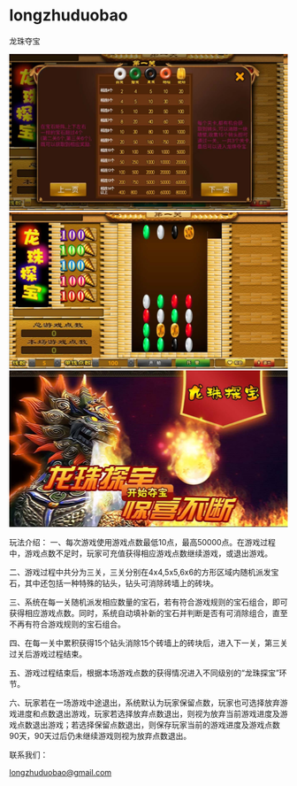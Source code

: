 # longzhuduobao
龙珠夺宝

<img src="https://github.com/blete9988/longzhuduobao/blob/master/1.jpg?raw=true" />
<img src="https://github.com/blete9988/longzhuduobao/blob/master/2.jpg?raw=true" />
<img src="https://github.com/blete9988/longzhuduobao/blob/master/3.jpg?raw=true" />

玩法介绍：
一、每次游戏使用游戏点数最低10点，最高50000点。在游戏过程中，游戏点数不足时，玩家可充值获得相应游戏点数继续游戏，或退出游戏。

二、游戏过程中共分为三关，三关分别在4x4,5x5,6x6的方形区域内随机派发宝石，其中还包括一种特殊的钻头，钻头可消除砖墙上的砖块。

三、系统在每一关随机派发相应数量的宝石，若有符合游戏规则的宝石组合，即可获得相应游戏点数。同时，系统自动填补新的宝石并判断是否有可消除组合，直至不再有符合游戏规则的宝石组合。

四、在每一关中累积获得15个钻头消除15个砖墙上的砖块后，进入下一关，第三关过关后游戏过程结束。

五、游戏过程结束后，根据本场游戏点数的获得情况进入不同级别的“龙珠探宝”环节。

六、玩家若在一场游戏中途退出，系统默认为玩家保留点数，玩家也可选择放弃游戏进度和点数退出游戏，玩家若选择放弃点数退出，则视为放弃当前游戏进度及游戏点数退出游戏；若选择保留点数退出，则保存玩家当前的游戏进度及游戏点数90天，90天过后仍未继续游戏则视为放弃点数退出。


联系我们：

longzhuduobao@gmail.com
